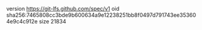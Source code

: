 version https://git-lfs.github.com/spec/v1
oid sha256:7465808cc3bde9b600634a9e12238251bb8f0497d791743ee353604e9c4c912e
size 21834
